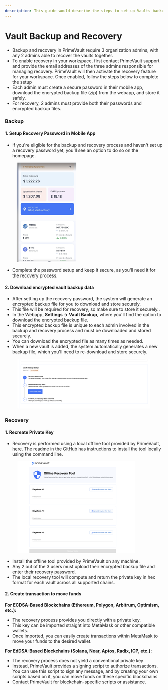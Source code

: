 ```yaml
---
description: This guide would describe the steps to set up Vaults backup and do recovery
---
```


# Vault Backup and Recovery

* Backup and recovery in PrimeVault require 3 organization admins, with any 2 admins able to recover the vaults together.
* To enable recovery in your workspace, first contact PrimeVault support and provide the email addresses of the three admins responsible for managing recovery. PrimeVault will then activate the recovery feature for your workspace. Once enabled, follow the steps below to complete the setup
* Each admin must create a secure password in their mobile app, download the encrypted backup file (zip) from the webapp, and store it safely.
* For recovery, 2 admins must provide both their passwords and encrypted backup files.

### Backup

#### 1. Setup Recovery Password in Mobile App

* If you're eligible for the backup and recovery process and haven't set up a recovery password yet, you'll see an option to do so on the homepage.

<figure><img src="../.gitbook/assets/image (2).png" alt="" width="188"><figcaption></figcaption></figure>

* Complete the password setup and keep it secure, as you'll need it for the recovery process.

#### 2. Download encrypted vault backup data

* After setting up the recovery password, the system will generate an encrypted backup file for you to download and store securely.
* This file will be required for recovery, so make sure to store it securely..
* In the Webapp, **Settings -> Vault Backup**, where you'll find the option to download the encrypted backup file.
* This encrypted backup file is unique to each admin involved in the backup and recovery process and must be downloaded and stored securely.
* You can download the encrypted file as many times as needed.
* When a new vault is added, the system automatically generates a new backup file, which you'll need to re-download and store securely.

<figure><img src="../.gitbook/assets/image (3).png" alt="" width="563"><figcaption></figcaption></figure>

### Recovery

#### 1. Recreate Private Key

* Recovery is performed using a local offline tool provided by PrimeVault, [here](https://github.com/horcrux01/offline-recovery-tool-public). The readme in the GitHub has instructions to install the tool locally using the command line.

<figure><img src="../.gitbook/assets/image (4).png" alt="" width="375"><figcaption></figcaption></figure>

* Install the offline tool provided by PrimeVault on any machine.
* Any 2 out of the 3 users must upload their encrypted backup file and enter their recovery password.
* The local recovery tool will compute and return the private key in hex format for each vault across all supported chains.

#### 2. Create transaction to move funds

**For ECDSA-Based Blockchains (Ethereum, Polygon, Arbitrum, Optimism, etc.):**

* The recovery process provides you directly with a private key.&#x20;
* This key can be imported straight into MetaMask or other compatible wallets.&#x20;
* Once imported, you can easily create transactions within MetaMask to move your funds to the desired wallet.

**For EdDSA-Based Blockchains (Solana, Near, Aptos, Radix, ICP, etc.):**

* The recovery process does not yield a conventional private key
* Instead, PrimeVault provides a signing script to authorize transactions. You can use this script to sign any message, and by creating your own scripts based on it, you can move funds on these specific blockchains
* Contact PrimeVault for blockchain-specific scripts or assistance.
